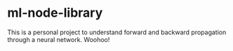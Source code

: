 # ml-node-library

This is a personal project to understand forward and backward propagation through a neural network. Woohoo!
